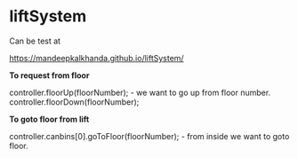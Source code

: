 # liftSystem

Can be test at

https://mandeepkalkhanda.github.io/liftSystem/

**To request from floor**

controller.floorUp(floorNumber); - we want to go up from floor number.
controller.floorDown(floorNumber);

**To goto floor from lift**

controller.canbins[0].goToFloor(floorNumber); - from inside we want to goto floor.
